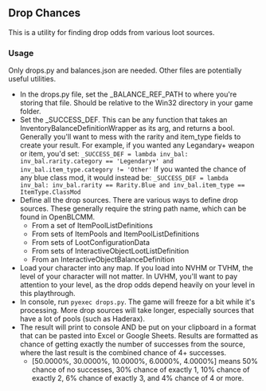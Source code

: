 ## Drop Chances

This is a utility for finding drop odds from various loot sources.

### Usage

Only drops.py and balances.json are needed. Other files are potentially
useful utilities.

- In the drops.py file, set the _BALANCE_REF_PATH to where you're storing that file. Should be relative to the Win32
  directory in your game folder.
- Set the _SUCCESS_DEF. This can be any function that takes an InventoryBalanceDefinitionWrapper as its arg, and returns
  a bool. Generally you'll want to mess with the rarity and item_type fields to create your result. For example, if you
  wanted any Legandary+ weapon or item, you'd
  set: `_SUCCESS_DEF = lambda inv_bal: inv_bal.rarity.category == 'Legendary+' and inv_bal.item_type.category != 'Other'`
  If you wanted the chance of any blue class mod, it would instead
  be: `_SUCCESS_DEF = lambda inv_bal: inv_bal.rarity == Rarity.Blue and inv_bal.item_type == ItemType.ClassMod`
- Define all the drop sources. There are various ways to define drop sources. These generally require the string path
  name, which can be found in OpenBLCMM.
    - From a set of ItemPoolListDefinitions
    - From sets of ItemPools and ItemPoolListDefinitions
    - From sets of LootConfigurationData
    - From sets of InteractiveObjectLootListDefinition
    - From an InteractiveObjectBalanceDefinition
- Load your character into any map. If you load into NVHM or TVHM, the level of your character will not matter. In UVHM,
  you'll want
  to pay attention to your level, as the drop odds depend heavily on your level in this playthrough.
- In console, run `pyexec drops.py`. The game will freeze for a bit while it's processing. More drop sources will take
  longer, especially sources that have a lot of pools (such as Haderax).
- The result will print to console AND be put on your clipboard in a format that can be pasted into Excel or Google
  Sheets. Results are formatted as chance of getting exactly the number of successes from the source, where the last
  result is the combined chance of 4+ successes.
    - [50.0000%, 30.0000%, 10.0000%, 6.0000%, 4.0000%] means 50% chance of no successes, 30% chance of exactly 1, 10%
      chance of exactly 2, 6% chance of exactly 3, and 4% chance of 4 or more.